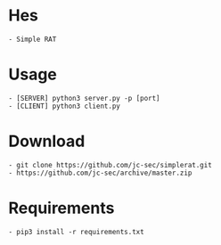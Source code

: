 # Hes

	- Simple RAT
# Usage

	- [SERVER] python3 server.py -p [port]
	- [CLIENT] python3 client.py

# Download
	- git clone https://github.com/jc-sec/simplerat.git
	- https://github.com/jc-sec/archive/master.zip
# Requirements
	- pip3 install -r requirements.txt
